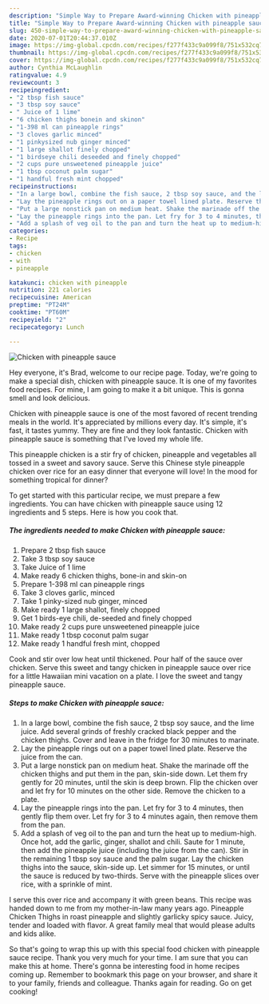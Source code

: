 ```yaml
---
description: "Simple Way to Prepare Award-winning Chicken with pineapple sauce"
title: "Simple Way to Prepare Award-winning Chicken with pineapple sauce"
slug: 450-simple-way-to-prepare-award-winning-chicken-with-pineapple-sauce
date: 2020-07-01T20:44:37.010Z
image: https://img-global.cpcdn.com/recipes/f277f433c9a099f8/751x532cq70/chicken-with-pineapple-sauce-recipe-main-photo.jpg
thumbnail: https://img-global.cpcdn.com/recipes/f277f433c9a099f8/751x532cq70/chicken-with-pineapple-sauce-recipe-main-photo.jpg
cover: https://img-global.cpcdn.com/recipes/f277f433c9a099f8/751x532cq70/chicken-with-pineapple-sauce-recipe-main-photo.jpg
author: Cynthia McLaughlin
ratingvalue: 4.9
reviewcount: 3
recipeingredient:
- "2 tbsp fish sauce"
- "3 tbsp soy sauce"
- " Juice of 1 lime"
- "6 chicken thighs bonein and skinon"
- "1-398 ml can pineapple rings"
- "3 cloves garlic minced"
- "1 pinkysized nub ginger minced"
- "1 large shallot finely chopped"
- "1 birdseye chili deseeded and finely chopped"
- "2 cups pure unsweetened pineapple juice"
- "1 tbsp coconut palm sugar"
- "1 handful fresh mint chopped"
recipeinstructions:
- "In a large bowl, combine the fish sauce, 2 tbsp soy sauce, and the lime juice. Add several grinds of freshly cracked black pepper and the chicken thighs. Cover and leave in the fridge for 30 minutes to marinate."
- "Lay the pineapple rings out on a paper towel lined plate. Reserve the juice from the can."
- "Put a large nonstick pan on medium heat. Shake the marinade off the chicken thighs and put them in the pan, skin-side down. Let them fry gently for 20 minutes, until the skin is deep brown. Flip the chicken over and let fry for 10 minutes on the other side. Remove the chicken to a plate."
- "Lay the pineapple rings into the pan. Let fry for 3 to 4 minutes, then gently flip them over. Let fry for 3 to 4 minutes again, then remove them from the pan."
- "Add a splash of veg oil to the pan and turn the heat up to medium-high. Once hot, add the garlic, ginger, shallot and chili. Saute for 1 minute, then add the pineapple juice (including the juice from the can). Stir in the remaining 1 tbsp soy sauce and the palm sugar. Lay the chicken thighs into the sauce, skin-side up. Let simmer for 15 minutes, or until the sauce is reduced by two-thirds. Serve with the pineapple slices over rice, with a sprinkle of mint."
categories:
- Recipe
tags:
- chicken
- with
- pineapple

katakunci: chicken with pineapple 
nutrition: 221 calories
recipecuisine: American
preptime: "PT24M"
cooktime: "PT60M"
recipeyield: "2"
recipecategory: Lunch

---
```



![Chicken with pineapple sauce](https://img-global.cpcdn.com/recipes/f277f433c9a099f8/751x532cq70/chicken-with-pineapple-sauce-recipe-main-photo.jpg)

Hey everyone, it's Brad, welcome to our recipe page. Today, we're going to make a special dish, chicken with pineapple sauce. It is one of my favorites food recipes. For mine, I am going to make it a bit unique. This is gonna smell and look delicious.

Chicken with pineapple sauce is one of the most favored of recent trending meals in the world. It's appreciated by millions every day. It's simple, it's fast, it tastes yummy. They are fine and they look fantastic. Chicken with pineapple sauce is something that I've loved my whole life.

This pineapple chicken is a stir fry of chicken, pineapple and vegetables all tossed in a sweet and savory sauce. Serve this Chinese style pineapple chicken over rice for an easy dinner that everyone will love! In the mood for something tropical for dinner?


To get started with this particular recipe, we must prepare a few ingredients. You can have chicken with pineapple sauce using 12 ingredients and 5 steps. Here is how you cook that.

##### The ingredients needed to make Chicken with pineapple sauce:

1. Prepare 2 tbsp fish sauce
1. Take 3 tbsp soy sauce
1. Take  Juice of 1 lime
1. Make ready 6 chicken thighs, bone-in and skin-on
1. Prepare 1-398 ml can pineapple rings
1. Take 3 cloves garlic, minced
1. Take 1 pinky-sized nub ginger, minced
1. Make ready 1 large shallot, finely chopped
1. Get 1 birds-eye chili, de-seeded and finely chopped
1. Make ready 2 cups pure unsweetened pineapple juice
1. Make ready 1 tbsp coconut palm sugar
1. Make ready 1 handful fresh mint, chopped


Cook and stir over low heat until thickened. Pour half of the sauce over chicken. Serve this sweet and tangy chicken in pineapple sauce over rice for a little Hawaiian mini vacation on a plate. I love the sweet and tangy pineapple sauce. 

##### Steps to make Chicken with pineapple sauce:

1. In a large bowl, combine the fish sauce, 2 tbsp soy sauce, and the lime juice. Add several grinds of freshly cracked black pepper and the chicken thighs. Cover and leave in the fridge for 30 minutes to marinate.
1. Lay the pineapple rings out on a paper towel lined plate. Reserve the juice from the can.
1. Put a large nonstick pan on medium heat. Shake the marinade off the chicken thighs and put them in the pan, skin-side down. Let them fry gently for 20 minutes, until the skin is deep brown. Flip the chicken over and let fry for 10 minutes on the other side. Remove the chicken to a plate.
1. Lay the pineapple rings into the pan. Let fry for 3 to 4 minutes, then gently flip them over. Let fry for 3 to 4 minutes again, then remove them from the pan.
1. Add a splash of veg oil to the pan and turn the heat up to medium-high. Once hot, add the garlic, ginger, shallot and chili. Saute for 1 minute, then add the pineapple juice (including the juice from the can). Stir in the remaining 1 tbsp soy sauce and the palm sugar. Lay the chicken thighs into the sauce, skin-side up. Let simmer for 15 minutes, or until the sauce is reduced by two-thirds. Serve with the pineapple slices over rice, with a sprinkle of mint.


I serve this over rice and accompany it with green beans. This recipe was handed down to me from my mother-in-law many years ago. Pineapple Chicken Thighs in roast pineapple and slightly garlicky spicy sauce. Juicy, tender and loaded with flavor. A great family meal that would please adults and kids alike. 

So that's going to wrap this up with this special food chicken with pineapple sauce recipe. Thank you very much for your time. I am sure that you can make this at home. There's gonna be interesting food in home recipes coming up. Remember to bookmark this page on your browser, and share it to your family, friends and colleague. Thanks again for reading. Go on get cooking!
